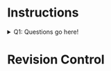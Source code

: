 # Instructions


<details> 
  <summary>Q1: Questions go here! </summary>
   A1: Answers go here

  <summary>Q2: Questions go here! </summary>
   A2: Answers go here

</details>



# Revision Control

